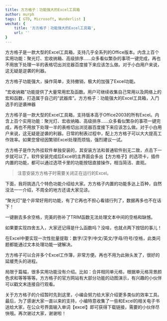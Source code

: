 ```yaml
---
title: 方方格子：功能强大的Excel工具箱
author: murph
tags: [ GTD, Microsoft, Wunderlist ]
wechat: {
	title: '方方格子：功能强大的Excel工具箱',
	url: ''
}
---
```


方方格子是一款大型的Excel工具箱，支持几乎全系列的Office版本。内含上百个实用功能：聚光灯、宏收纳箱、高级排序……众多看似繁杂的事项一键完成，再也不用放下处理一半的表格切出浏览器百度接下来应该怎么做。对于小白用户来说，这无疑是逆袭的利器。

方方格子功能强大，操作简单，支持撤销，极大的加强了Excel功能。

"宏收纳箱"功能提供了大量常用宏及函数。用户可继续收集自己常用以及网络上的宏和函数，打造属于自己的“武器库”。方方格子：功能强大的Excel工具箱，入门选手的逆袭神器

方方格子是一款大型的Excel工具箱，支持版本高于Office2003的所有Excel。内含上百个实用功能：聚光灯、宏收纳箱、高级排序……众多看似繁杂的事项一键完成，再也不用放下处理一半的表格切出浏览器百度接下来应该怎么做。对于小白用户来说，这无疑是逆袭的利器。日常的制表过程中，配上方方格子可以大大提高工作效率。如果您曾经因繁琐Excel处理而烦恼，强烈建议一试。

方方格子是作为外挂软件单独安装的，其安装方法和普通软件别无二致，点击下一步就可以了。软件安装完成后Excel的主界面会多出【方方格子】的选项卡，插件内置的功能，都可以通过选项卡里的功能按钮直接操作，相当简洁、直观。

> 注意安装方方格子时需要关闭正在运行的Excel。

下面，我将挑选几个特色功能介绍给大家。方方格子内置的功能多达上百种，自然没法一一介绍，不周全的地方还请大家见谅。

“聚光灯”是个非常好用的功能，有了它再也不担心看错行列了，数据再多也不在话下！

一键删去多余空格，完美的弥补了TRIM函数无法处理文本中间的空格和缺憾。

如果要实现四舍五入，大家还记得是什么函数吗？没啥，也就点两下按钮的事儿！

在Excel中要实现一次性批量提取：数字/汉字/中文/英文/字母/符号/空格，此类问题都能通过文本处理功能一键解决。

方方格子可以合并多个Excel工作簿，非常方便。再也不用为此揪头发了，很好的延缓秃头的进程。

局限于篇幅，很多实用功能没有介绍。比如：合并相同单元格，根据单元格背景颜色求和等等等等。方方格子的官方网站有大部分功能的动图演示，有兴趣的小伙伴可以戳文末连接自行观看。

关于方方格子的介绍暂时先到这里，小编会努力给大家介绍更多类似的效率工具。最后，为了感谢大家一直以来的支持，小编特意收集了一些和Excel的相关电子书送给大家，在公众号界面输入单词【excel】即可获得下载链接，需要的小伙伴尽快哦。再次谢过大家，谢谢啦！
